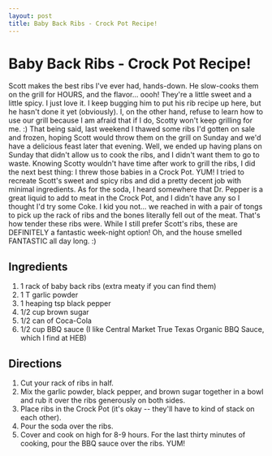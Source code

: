 ```yaml
---
layout: post
title: Baby Back Ribs - Crock Pot Recipe!
---
```


# Baby Back Ribs - Crock Pot Recipe!
Scott makes the best ribs I've ever had, hands-down. He slow-cooks them on the grill for HOURS, and the flavor... oooh! They're a little sweet and a little spicy. I just love it. I keep bugging him to put his rib recipe up here, but he hasn't done it yet (obviously). I, on the other 
hand, refuse to learn how to use our grill because I am afraid that if I do, Scotty won't keep grilling for me. :) That being said, last weekend I thawed some ribs I'd gotten on sale and frozen, hoping Scott would throw them 
on the grill on Sunday and we'd have a delicious feast later that evening. Well, we ended up having plans on Sunday that didn't allow us to cook the ribs, and I didn't want them to go to waste. Knowing Scotty wouldn't have 
time after work to grill the ribs, I did the next best thing: I threw those babies in a Crock Pot. YUM! I tried to recreate Scott's sweet and spicy ribs and did a pretty decent job with minimal ingredients. As for the soda, I heard somewhere that Dr. Pepper is a great liquid to add to meat in the Crock Pot, and I didn't have any so I thought 
I'd try some Coke. I kid you not... we reached in with a pair of tongs to pick up the rack of ribs and the bones literally fell out of the 
meat. That's how tender these ribs were. While I still prefer Scott's ribs, these are DEFINITELY a fantastic week-night option! Oh, and the house smelled FANTASTIC all day long. :)

## Ingredients 
1. 1 rack of baby back ribs (extra meaty if you can find them)
1. 1 T garlic powder
1. 1 heaping tsp black pepper
1. 1/2 cup brown sugar
1. 1/2 can of Coca-Cola
1. 1/2 cup BBQ sauce (I like Central Market True Texas Organic BBQ Sauce, which I find at HEB)

## Directions
1. Cut your rack of ribs in half. 
1. Mix the garlic powder, black pepper, and brown sugar together in a bowl and rub it over the ribs generously on both sides. 
1. Place ribs in the Crock Pot (it's okay -- they'll have to kind of stack on each other).
1. Pour the soda over the ribs. 
1. Cover and cook on high for 8-9 hours. For the last thirty minutes of cooking, pour the BBQ sauce over the ribs. YUM!